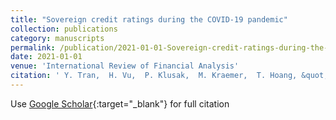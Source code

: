 ```yaml
---
title: "Sovereign credit ratings during the COVID-19 pandemic"
collection: publications
category: manuscripts
permalink: /publication/2021-01-01-Sovereign-credit-ratings-during-the-COVID-19-pandemic
date: 2021-01-01
venue: 'International Review of Financial Analysis'
citation: ' Y. Tran,  H. Vu,  P. Klusak,  M. Kraemer,  T. Hoang, &quot;Sovereign credit ratings during the COVID-19 pandemic.&quot; International Review of Financial Analysis, 2021.'
---
```

Use [Google Scholar](https://scholar.google.com/scholar?q=Sovereign+credit+ratings+during+the+COVID+19+pandemic){:target="_blank"} for full citation
